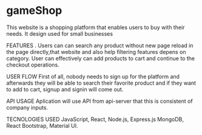 # gameShop
This website is a shopping platform that enables users to buy with their needs. It design used for small businesses

FEATURES . Users can can search any product without new page reload in the page directly,that website and also help filtering features depens on category. User can effectively can add products to cart and continue to the checkout operations.

USER FLOW First of all, nobody needs to sign up for the platform and afterwards they will be able to search their favorite product and if they want to add to cart, signup and signin will come out.

API USAGE Aplication will use API from api-server that this is consistent of company inputs.

TECNOLOGIES USED JavaScript, React, Node.js, Express.js MongoDB, React Bootstrap, Material UI.
